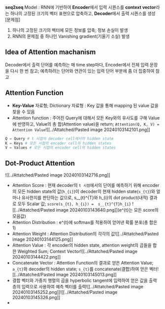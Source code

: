 **seq2seq** Model : RNN에 기반하여 **Encoder**에서 입력 시퀀스를 **context vector**라는 하나의 고정된 크기의 벡터 표현으로 압축하고, **Decoder**에서 출력 시퀀스를 생성
[문제점]
1. 하나의 고정된 크기의 벡터에 모든 정보를 압축; 정보 손실이 발생
2. RNN의 문제점 중 하나인 Vanishing gradient(기울기 소실) 발생

## Idea of Attention machanism
Decoder에서 출력 단어를 예측하는 매 time step마다, Encoder에서 전체 입력 문장을 다시 한 번 참고; 예측하려는 단어와 연관이 있는 입력 단어 부분에 좀 더 집중하여 참고

## Attention Function
- **Key-Value** 자료형; Dictionary 자료형 : Key 값을 통해 mapping 된 value 값을 찾을 수 있음
- Attention function : 주어진 Query에 대해서 모든 Key와의 유사도를 구해 Value에 반영하고, Value의 총 합(Attention value)을 return; `Attention(Q, K, V) = Attention Value`![[../Attatched/Pasted image 20240103142101.png]]
```python
Q = Query # t 시점의 decoder cell에서의 hidden state
K = Keys # 모든 시점의 encoder cell의 hidden states
V = Values # 모든 시점의 encoder cell의 hidden states
```

## Dot-Product Attention
![[../Attatched/Pasted image 20240103142716.png]]
- Attention Score : 현재 decoder의 `t 시점`에서의 단어를 예측하기 위해 encoder의 모든 hidden state의 값(`h_{i}`)이 decoder의 현재 hidden state(`s_{t}`)와 얼마나 유사한지를 판단하는 값으로, s__{t}^{T}와 h_{i}의 dot product(내적) 결과로 모두 Scalar 값; `score(s_{t}, h_{i}) =  s__{t}^{T}h_{i}` ![[../Attatched/Pasted image 20240103143640.png]](e^{t}는 모든 score의 모음값)
- Attention Distribution : e^{t}에 softmax를 적용하여 얻어낸 확률 분포(총 합은 1)
- Attention Weight : Attention Distribution의 각각의 값![[../Attatched/Pasted image 20240103144125.png]]
- Attention Value : 각 encoder의 hidden state, attention weight의 곱들을 합한 Weighted Sum; Context Vector![[../Attatched/Pasted image 20240103144422.png]]
- Concatenate Vector : Attention Function의 결과로 얻은 Attention Value; `a_{t}`와 decoder의 hidden state; `s_{t}`를 concatenate(결합)하여 얻은 벡터![[../Attatched/Pasted image 20240103145013.png]]
- 결합 벡터와 가중치 행렬의 곱을 hyperbolic tangent에 입력하여 얻은 값을 출력층의 입력으로 사용하여 예측 벡터를 출력![[../Attatched/Pasted image 20240103145252.png]]![[../Attatched/Pasted image 20240103145326.png]]
- 